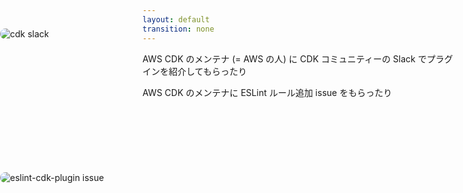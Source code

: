 ```yaml
---
layout: default
transition: none
---
```


<style scoped>
.image-left {
  position: absolute;
  top: 100px;
  left: 0px;
  border-radius: 10px;
}

.image-right {
  position: absolute;
  top: 330px;
  left: 0px;
  border-radius: 10px;
}
</style>

<section-title title="AWS CDK 用の ESLint プラグインの開発をして・・・" />

<img src="/slack-cdk.png" class="w-60 h-50 mx-10 image-left" alt="cdk slack" />
<img src="/eslint-cdk-plugin-issue.png" class="w-90 h-50 mx-10 image-right" alt="eslint-cdk-plugin issue" />

<div class="ml-110 mt-3">

AWS CDK のメンテナ (= AWS の人) に CDK コミュニティーの Slack でプラグインを紹介してもらったり

</div>

<div class="mt-50 ml-110">

AWS CDK のメンテナに ESLint ルール追加 issue をもらったり

</div>

<!--
私自身も、同僚からお薦めされて、AWS CDK用のESLintプラグインを開発し始めたのですが、
CDK のメンテナーの方から CDK コミュニティーの Slack チャンネルでそのプラグインを紹介してもらったり、  
実際にルール追加のissueをいただいたりして、ESLint プラグインの開発がCDKコミュニティーへの貢献に繋がったり、少しだけ日本のCDKコミュニティーでの知名度が上がった経験があります。
-->
